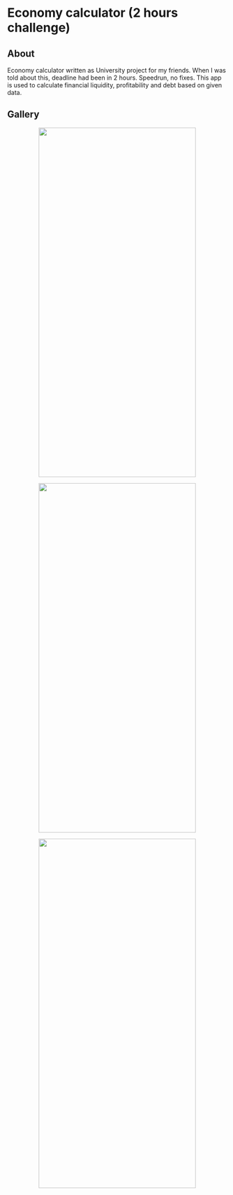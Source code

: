 # Economy calculator (2 hours challenge)

## About
Economy calculator written as University project for my friends. When I was told about this, deadline had been in 2 hours. Speedrun, no fixes.
This app is used to calculate financial liquidity, profitability and debt based on given data.

## Gallery

<p align="center">
  <img src="https://i.imgur.com/HcE7RIt.jpg"  width="360" height="800">
</p>

<p align="center">
  <img src="https://i.imgur.com/UC1ixl9.jpg"  width="360" height="800">
</p>

<p align="center">
  <img src="https://i.imgur.com/hL2KZwJ.jpg"  width="360" height="800">
</p>

